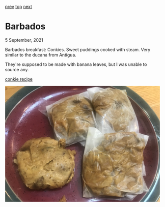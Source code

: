 [prev](bangladesh.md)
[top](../index.md)
[next](belarus.md)
# Barbados
5 September, 2021


Barbados breakfast: Conkies. Sweet puddings cooked with steam. Very
similar to the ducana from Antigua.

They're supposed to be made with banana leaves, but I was unable to
source any.

[conkie recipe](https://barbados.org/barbados-recipes-conkies.htm#.YQNBOS9lBv)

![Conkies](images/barbados.jpeg)